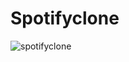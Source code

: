 # Spotifyclone

![spotifyclone](https://github.com/iremsndkc/Spotifyclone/assets/128176615/be074630-59d2-4d8c-a87e-17ed70f70c13)
